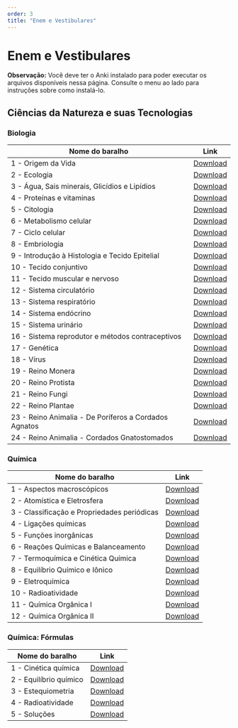 ```yaml
---
order: 3
title: "Enem e Vestibulares"
---
```


# Enem e Vestibulares

<Aside>

__Observação:__ Você deve ter o Anki instalado para poder executar os arquivos disponíveis nessa página. Consulte o menu ao lado para instruções sobre como instalá-lo.

</Aside>

## Ciências da Natureza e suas Tecnologias

### Biologia

<TableWrap>

| Nome do baralho                                       | Link                                                                                            |
|-------------------------------------------------------|-------------------------------------------------------------------------------------------------|
| 1 - Origem da Vida                                    | [Download](https://raposas.net/0:/Arquivos%20Principais/Flashcards/Enem%20e%20Vestibulares/Biologia/1%20-%20Origem%20da%20Vida.apkg) |
| 2 - Ecologia                                          | [Download](https://raposas.net/0:/Arquivos%20Principais/Flashcards/Enem%20e%20Vestibulares/Biologia/2%20-%20Ecologia.apkg)     |
| 3 - Água, Sais minerais, Glicídios e Lipídios         | [Download](https://raposas.net/0:/Arquivos%20Principais/Flashcards/Enem%20e%20Vestibulares/Biologia/3%20-%20%C3%81gua,%20Sais%20minerais,%20Glic%C3%ADdios%20e%20Lip%C3%ADdios.apkg) |
| 4 - Proteínas e vitaminas                             | [Download](https://raposas.net/0:/Arquivos%20Principais/Flashcards/Enem%20e%20Vestibulares/Biologia/4%20-%20Prote%C3%ADnas%20e%20vitaminas.apkg)   |
| 5 - Citologia                                         | [Download](https://raposas.net/0:/Arquivos%20Principais/Flashcards/Enem%20e%20Vestibulares/Biologia/5%20-%20Citologia.apkg) |
| 6 - Metabolismo celular                               | [Download](https://raposas.net/0:/Arquivos%20Principais/Flashcards/Enem%20e%20Vestibulares/Biologia/6%20-%20Metabolismo%20celular.apkg)     |
| 7 - Ciclo celular                                     | [Download](https://raposas.net/0:/Arquivos%20Principais/Flashcards/Enem%20e%20Vestibulares/Biologia/7%20-%20Ciclo%20celular.apkg)       |
| 8 - Embriologia                                       | [Download](https://raposas.net/0:/Arquivos%20Principais/Flashcards/Enem%20e%20Vestibulares/Biologia/8%20-%20Embriologia.apkg)   |
| 9 - Introdução à Histologia e Tecido Epitelial        | [Download](https://raposas.net/0:/Arquivos%20Principais/Flashcards/Enem%20e%20Vestibulares/Biologia/9%20-%20Introdu%C3%A7%C3%A3o%20%C3%A0%20histologia%20e%20tecido%20epitelial.apkg)   |
| 10 - Tecido conjuntivo                                | [Download](https://raposas.net/0:/Arquivos%20Principais/Flashcards/Enem%20e%20Vestibulares/Biologia/10%20-%20Tecido%20conjuntivo.apkg)   |
| 11 - Tecido muscular e nervoso                        | [Download](https://raposas.net/0:/Arquivos%20Principais/Flashcards/Enem%20e%20Vestibulares/Biologia/11%20-%20Tecido%20Muscular%20e%20Nervoso.apkg)   |
| 12 - Sistema circulatório                             | [Download](https://raposas.net/0:/Arquivos%20Principais/Flashcards/Enem%20e%20Vestibulares/Biologia/12%20-%20Sistema%20circulat%C3%B3rio.apkg)   |
| 13 - Sistema respiratório                             | [Download](https://raposas.net/0:/Arquivos%20Principais/Flashcards/Enem%20e%20Vestibulares/Biologia/13%20-%20Sistema%20respirat%C3%B3rio.apkg)   |
| 14 - Sistema endócrino                                | [Download](https://raposas.net/0:/Arquivos%20Principais/Flashcards/Enem%20e%20Vestibulares/Biologia/14%20-%20Sistema%20end%C3%B3crino.apkg)   |
| 15 - Sistema urinário                                 | [Download](https://raposas.net/0:/Arquivos%20Principais/Flashcards/Enem%20e%20Vestibulares/Biologia/15%20-%20Sistema%20urin%C3%A1rio.apkg)   |
| 16 - Sistema reprodutor e métodos contraceptivos      | [Download](https://raposas.net/0:/Arquivos%20Principais/Flashcards/Enem%20e%20Vestibulares/Biologia/16%20-%20Sistema%20reprodutor%20e%20m%C3%A9todos%20contraceptivos.apkg)   |
| 17 - Genética                                         | [Download](https://raposas.net/0:/Arquivos%20Principais/Flashcards/Enem%20e%20Vestibulares/Biologia/17%20-%20Gen%C3%A9tica.apkg)   |
| 18 - Vírus                                            | [Download](https://raposas.net/0:/Arquivos%20Principais/Flashcards/Enem%20e%20Vestibulares/Biologia/18%20-%20V%C3%ADrus.apkg)   |
| 19 - Reino Monera                                     | [Download](https://raposas.net/0:/Arquivos%20Principais/Flashcards/Enem%20e%20Vestibulares/Biologia/19%20-%20Reino%20Monera.apkg)   |
| 20 - Reino Protista                                   | [Download](https://raposas.net/0:/Arquivos%20Principais/Flashcards/Enem%20e%20Vestibulares/Biologia/20%20-%20Reino%20Protista.apkg)   |
| 21 - Reino Fungi                                      | [Download](https://raposas.net/0:/Arquivos%20Principais/Flashcards/Enem%20e%20Vestibulares/Biologia/21%20-%20Reino%20Fungi.apkg)   |
| 22 - Reino Plantae                                    | [Download](https://raposas.net/0:/Arquivos%20Principais/Flashcards/Enem%20e%20Vestibulares/Biologia/22%20-%20Reino%20Plantae.apkg)   |
| 23 - Reino Animalia - De Poríferos a Cordados Agnatos | [Download](https://raposas.net/0:/Arquivos%20Principais/Flashcards/Enem%20e%20Vestibulares/Biologia/23%20-%20Reino%20Animalia%20-%20De%20Por%C3%ADferos%20a%20Cordados%20Agnatos.apkg)   |
| 24 - Reino Animalia - Cordados Gnatostomados          | [Download](https://raposas.net/0:/Arquivos%20Principais/Flashcards/Enem%20e%20Vestibulares/Biologia/24%20-%20Reino%20Animalia%20-%20Cordados%20Gnatostomados.apkg)   |

</TableWrap>

### Química

<TableWrap>

| Nome do baralho                             | Link                                                                                            |
|---------------------------------------------|-------------------------------------------------------------------------------------------------|
| 1 - Aspectos macroscópicos                  | [Download](https://raposas.net/0:/Arquivos%20Principais/Flashcards/Enem%20e%20Vestibulares/Qu%C3%ADmica/1%20-%20Aspectos%20macrosc%C3%B3picos.apkg) |
| 2 - Atomística e Eletrosfera                | [Download](https://raposas.net/0:/Arquivos%20Principais/Flashcards/Enem%20e%20Vestibulares/Qu%C3%ADmica/2%20-%20Atom%C3%ADstica%20e%20Eletrosfera.apkg)     |
| 3 - Classificação e Propriedades periódicas | [Download](https://raposas.net/0:/Arquivos%20Principais/Flashcards/Enem%20e%20Vestibulares/Qu%C3%ADmica/3%20-%20Classifica%C3%A7%C3%A3o%20e%20Propriedades%20peri%C3%B3dicas.apkg) |
| 4 - Ligações químicas                       | [Download](https://raposas.net/0:/Arquivos%20Principais/Flashcards/Enem%20e%20Vestibulares/Qu%C3%ADmica/4%20-%20Liga%C3%A7%C3%B5es%20qu%C3%ADmicas.apkg)   |
| 5 - Funções inorgânicas                     | [Download](https://raposas.net/0:/Arquivos%20Principais/Flashcards/Enem%20e%20Vestibulares/Qu%C3%ADmica/5%20-%20Fun%C3%A7%C3%B5es%20inorg%C3%A2nicas.apkg) |
| 6 - Reações Químicas e Balanceamento        | [Download](https://raposas.net/0:/Arquivos%20Principais/Flashcards/Enem%20e%20Vestibulares/Qu%C3%ADmica/6%20-%20Rea%C3%A7%C3%B5es%20Qu%C3%ADmicas%20e%20Balanceamento.apkg)     |
| 7 - Termoquímica e Cinética Química         | [Download](https://raposas.net/0:/Arquivos%20Principais/Flashcards/Enem%20e%20Vestibulares/Qu%C3%ADmica/7%20-%20Termoqu%C3%ADmica%20e%20Cin%C3%A9tica%20Qu%C3%ADmica.apkg)       |
| 8 - Equilíbrio Químico e Iônico             | [Download](https://raposas.net/0:/Arquivos%20Principais/Flashcards/Enem%20e%20Vestibulares/Qu%C3%ADmica/8%20-%20Equil%C3%ADbrio%20Qu%C3%ADmico%20e%20I%C3%B4nico.apkg)   |
| 9 - Eletroquímica                           | [Download](https://raposas.net/0:/Arquivos%20Principais/Flashcards/Enem%20e%20Vestibulares/Qu%C3%ADmica/9%20-%20Eletroqu%C3%ADmica.apkg)   |
| 10 - Radioatividade                         | [Download](https://raposas.net/0:/Arquivos%20Principais/Flashcards/Enem%20e%20Vestibulares/Qu%C3%ADmica/10%20-%20Radioatividade.apkg)   |
| 11 - Química Orgânica I                     | [Download](https://raposas.net/0:/Arquivos%20Principais/Flashcards/Enem%20e%20Vestibulares/Qu%C3%ADmica/11%20-%20Qu%C3%ADmica%20Org%C3%A2nica%20I.apkg)   |
| 12 - Química Orgânica II                    | [Download](https://raposas.net/0:/Arquivos%20Principais/Flashcards/Enem%20e%20Vestibulares/Qu%C3%ADmica/12%20-%20Qu%C3%ADmica%20Org%C3%A2nica%20II.apkg)   |

</TableWrap>

### Química: Fórmulas

<TableWrap>

| Nome do baralho                             | Link                                                                                            |
|---------------------------------------------|-------------------------------------------------------------------------------------------------|
| 1 - Cinética química | [Download](https://raposas.net/0:/Arquivos%20Principais/Flashcards/Enem%20e%20Vestibulares/Qu%C3%ADmica:%20F%C3%B3rmulas/1%20-%20Cin%C3%A9tica%20qu%C3%ADmica.apkg) |
| 2 - Equilíbrio químico | [Download](https://raposas.net/0:/Arquivos%20Principais/Flashcards/Enem%20e%20Vestibulares/Qu%C3%ADmica:%20F%C3%B3rmulas/2%20-%20Equil%C3%ADbrio%20qu%C3%ADmico.apkg) |
| 3 - Estequiometria | [Download](https://raposas.net/0:/Arquivos%20Principais/Flashcards/Enem%20e%20Vestibulares/Qu%C3%ADmica:%20F%C3%B3rmulas/3%20-%20Estequiometria.apkg) |
| 4 - Radioatividade | [Download](https://raposas.net/0:/Arquivos%20Principais/Flashcards/Enem%20e%20Vestibulares/Qu%C3%ADmica:%20F%C3%B3rmulas/4%20-%20Radioatividade.apkg) |
| 5 - Soluções | [Download](https://raposas.net/0:/Arquivos%20Principais/Flashcards/Enem%20e%20Vestibulares/Qu%C3%ADmica:%20F%C3%B3rmulas/5%20-%20Solu%C3%A7%C3%B5es.apkg) |

</TableWrap>